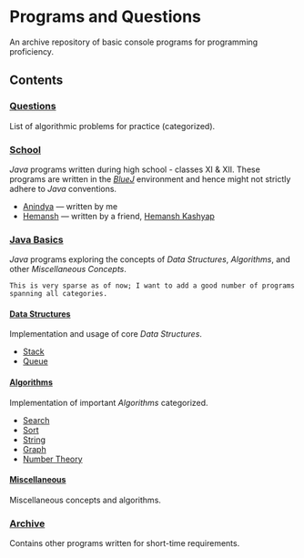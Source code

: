# Programs and Questions

An archive repository of basic console programs for programming proficiency.

## Contents

### [Questions](questions)

List of algorithmic problems for practice (categorized).

### [School](archive\school)

_Java_ programs written during high school - classes XI & XII. These programs are written in the [_BlueJ_](https://bluej.org/) environment and hence might not strictly adhere to _Java_ conventions.

- [Anindya](archive\school\Anindya) — written by me
- [Hemansh](archive\school\Hemansh) — written by a friend, [Hemansh Kashyap](https://www.linkedin.com/in/hemansh-kashyap)

### [Java Basics](java-basics)

_Java_ programs exploring the concepts of _Data Structures_, _Algorithms_, and other _Miscellaneous Concepts_.

`This is very sparse as of now; I want to add a good number of programs spanning all categories.`

#### [Data Structures](java-basics\data-structures)

Implementation and usage of core _Data Structures_.

- [Stack](java-basics\data-structures\stack)
- [Queue](java-basics\data-structures\queue)

#### [Algorithms](java-basics\algorithms)

Implementation of important _Algorithms_ categorized.

- [Search](java-basics\algorithms\search)
- [Sort](java-basics\algorithms\sort)
- [String](java-basics\algorithms\string)
- [Graph](java-basics\algorithms\graph)
- [Number Theory](java-basics\algorithms\number-theory)

#### [Miscellaneous](java-basics\miscellaneous)

Miscellaneous concepts and algorithms.

### [Archive](archive)

Contains other programs written for short-time requirements.
